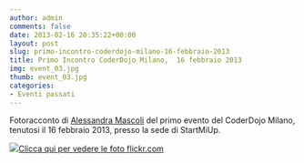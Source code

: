 ```yaml
---
author: admin
comments: false
date: 2013-02-16 20:35:22+00:00
layout: post
slug: primo-incontro-coderdojo-milano-16-febbraio-2013
title: Primo Incontro CoderDojo Milano,  16 febbraio 2013
img: event_03.jpg
thumb: event_03.jpg
categories:
- Eventi passati
---
```


Fotoracconto di [Alessandra Mascoli](//www.blogger.com/profile/14373180083913701463) del primo evento del CoderDojo Milano, tenutosi il 16 febbraio 2013, presso la sede di StartMiUp.





  [![](//coderdojomilano.it/wp-content/uploads/2013/02/febbraio_2013.jpg)Clicca qui per vedere le foto flickr.com](//www.flickr.com/photos/98942956@N02/sets/72157634842506997/)




